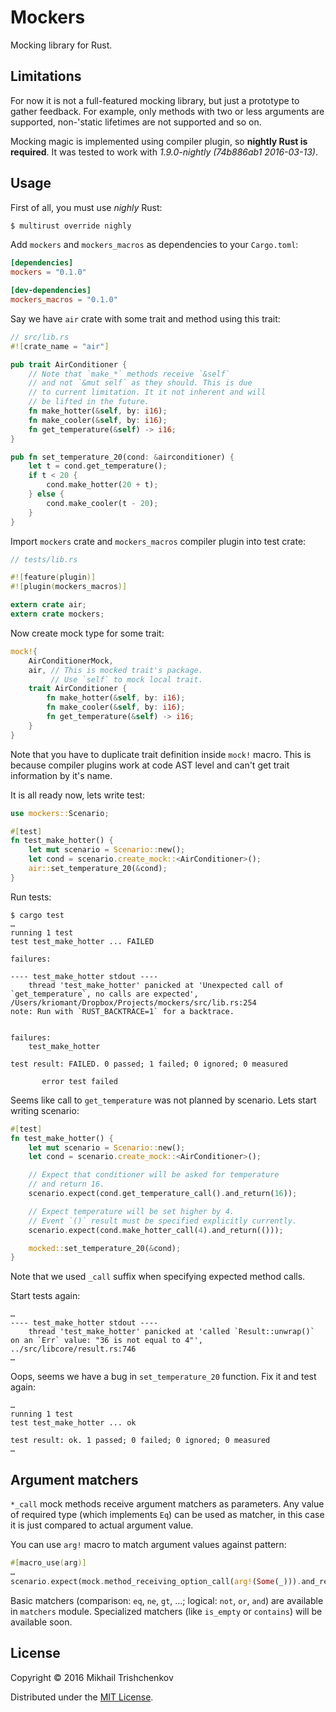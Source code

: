 # Mockers

Mocking library for Rust.

## Limitations

For now it is not a full-featured mocking library, but just
a prototype to gather feedback. For example, only methods with
two or less arguments are supported, non-'static lifetimes are not
supported and so on.

Mocking magic is implemented using compiler plugin, so **nightly Rust
is required**. It was tested to work with *1.9.0-nightly (74b886ab1 2016-03-13)*.

## Usage

First of all, you must use *nighly* Rust:

```sh
$ multirust override nighly
```

Add `mockers` and `mockers_macros` as dependencies to your `Cargo.toml`:

```toml
[dependencies]
mockers = "0.1.0"

[dev-dependencies]
mockers_macros = "0.1.0"
```

Say we have `air` crate with some trait and method using this trait:

```rust
// src/lib.rs
#![crate_name = "air"]

pub trait AirConditioner {
    // Note that `make_*` methods receive `&self`
    // and not `&mut self` as they should. This is due
    // to current limitation. It it not inherent and will
    // be lifted in the future.
    fn make_hotter(&self, by: i16);
    fn make_cooler(&self, by: i16);
    fn get_temperature(&self) -> i16;
}

pub fn set_temperature_20(cond: &airconditioner) {
    let t = cond.get_temperature();
    if t < 20 {
        cond.make_hotter(20 + t);
    } else {
        cond.make_cooler(t - 20);
    }
}
```

Import `mockers` crate and `mockers_macros` compiler plugin into test crate:

```rust
// tests/lib.rs

#![feature(plugin)]
#![plugin(mockers_macros)]

extern crate air;
extern crate mockers;
```

Now create mock type for some trait:

```rust
mock!{
    AirConditionerMock,
    air, // This is mocked trait's package.
         // Use `self` to mock local trait.
    trait AirConditioner {
        fn make_hotter(&self, by: i16);
        fn make_cooler(&self, by: i16);
        fn get_temperature(&self) -> i16;
    }
}
```

Note that you have to duplicate trait definition inside `mock!`
macro. This is because compiler plugins work at code AST level
and can't get trait information by it's name.

It is all ready now, lets write test:

```rust
use mockers::Scenario;

#[test]
fn test_make_hotter() {
    let mut scenario = Scenario::new();
    let cond = scenario.create_mock::<AirConditioner>();
    air::set_temperature_20(&cond);
}
```

Run tests:

```
$ cargo test
…
running 1 test
test test_make_hotter ... FAILED

failures:

---- test_make_hotter stdout ----
	thread 'test_make_hotter' panicked at 'Unexpected call of `get_temperature`, no calls are expected', /Users/kriomant/Dropbox/Projects/mockers/src/lib.rs:254
note: Run with `RUST_BACKTRACE=1` for a backtrace.


failures:
    test_make_hotter

test result: FAILED. 0 passed; 1 failed; 0 ignored; 0 measured

       error test failed
```

Seems like call to `get_temperature` was not planned by scenario.
Lets start writing scenario:

```rust
#[test]
fn test_make_hotter() {
    let mut scenario = Scenario::new();
    let cond = scenario.create_mock::<AirConditioner>();

    // Expect that conditioner will be asked for temperature
    // and return 16.
    scenario.expect(cond.get_temperature_call().and_return(16));

    // Expect temperature will be set higher by 4.
    // Event `()` result must be specified explicitly currently.
    scenario.expect(cond.make_hotter_call(4).and_return(()));

    mocked::set_temperature_20(&cond);
}
```

Note that we used `_call` suffix when specifying expected method calls.

Start tests again:

```
…
---- test_make_hotter stdout ----
	thread 'test_make_hotter' panicked at 'called `Result::unwrap()` on an `Err` value: "36 is not equal to 4"', ../src/libcore/result.rs:746
…
```

Oops, seems we have a bug in `set_temperature_20` function. Fix it and test again:

```
…
running 1 test
test test_make_hotter ... ok

test result: ok. 1 passed; 0 failed; 0 ignored; 0 measured
…
```

## Argument matchers

`*_call` mock methods receive argument matchers as parameters. Any value
of required type (which implements `Eq`) can be used as matcher,
in this case it is just compared to actual argument value.

You can use `arg!` macro to match argument values against pattern:

```rust
#[macro_use(arg)]
…
scenario.expect(mock.method_receiving_option_call(arg!(Some(_))).and_return(()));
```

Basic matchers (comparison: `eq`, `ne`, `gt`, …; logical: `not`, `or`, `and`) are available in `matchers` module.
Specialized matchers (like `is_empty` or `contains`) will be available soon.

## License

Copyright © 2016 Mikhail Trishchenkov

Distributed under the [MIT License](LICENSE).
